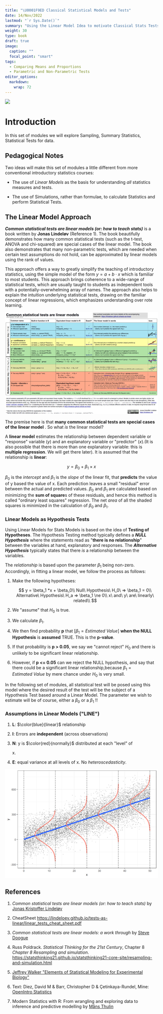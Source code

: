 ```yaml
---
title: "\U0001F9ED Classical Statistical Models and Tests"
date: 14/Nov/2022
lastmod: "`r Sys.Date()`"
summary: "Using the Linear Model Idea to motivate Classical Stats Tests"
weight: 30
type: book
draft: true
image:
  caption: ""
  focal_point: "smart"
tags: 
  - Comparing Means and Proportions
  - Parametric and Non-Parametric Tests
editor_options: 
  markdown: 
    wrap: 72
---
```


![](featured.jpg)

# Introduction

In this set of modules we will explore Sampling, Summary Statistics,
Statistical Tests for data.


## Pedagogical Notes

Two ideas will make this set of modules a little different from more
conventional introductory statistics courses:

-   The use of *Linear Models* as the basis for understanding *all*
    statistics measures and tests.

-   The use of Simulations, rather than formulae, to calculate
    Statistics and perform Statistical Tests.

## The Linear Model Approach

***Common statistical tests are linear models (or: how to teach
stats)*** is a book written by **Jonas Lindeløv** (Reference 1). The
book beautifully demonstrates how many common statistical tests (such as
the t-test, ANOVA and chi-squared) are special cases of the linear
model. The book also demonstrates that many non-parametric tests, which
are needed when certain test assumptions do not hold, can be
approximated by linear models using the rank of values.

This approach offers a way to greatly simplify the teaching of
introductory statistics, using the simple model of the form
$y = a + b⋅x$ which is familiar to most students. This approach brings
coherence to a wide-range of statistical tests, which are usually taught
to students as independent tools with a potentially-overwhelming array
of names. The approach also helps to explain the intuition underlying
statistical tests, drawing on the familiar concept of linear
regressions, which emphasizes understanding over rote learning.

![Stats Tests as Linear Models](images/linear_tests_cheat_sheet.png)

The premise here is that **many common statistical tests are special
cases of the linear model** . So what *is* the linear model?

A **linear model** estimates the relationship between dependent variable
or "response" variable ($y$) and an explanatory variable or "predictor"
($x$).(It is also possible that there is more than one explanatory
variable: this is **multiple regression**. We will get there later). It
is assumed that the relationship is **linear**:

$$
 y = \beta_0 + \beta_1 \times x
$$

$\beta_0$ is the *intercept* and $\beta_1$ is the *slope* of the linear
fit, that **predicts** the value of y based the value of x. Each
prediction leaves a small "residual" error between the actual and
predicted values. $\beta_0$ and $\beta_1$ are calculated based on
minimizing the **sum of square**s of these residuals, and hence this
method is called "ordinary least squares" regression. The net *area* of
all the shaded squares is minimized in the calculation of $\beta_0$ and
$\beta_1$.

### Linear Models as Hypothesis Tests

Using Linear Models for Stats Models is based on the idea of **Testing
of Hypotheses**. The Hypothesis Testing method typically defines a
***NULL Hypothesis*** where the statements read as "**there is no
relationship**" between the variables at hand, explanatory and
responses. The ***Alternative Hypothesis*** typically states that there
*is* a relationship between the variables.

The *relationship* is based upon the parameter $\beta_1$ being non-zero.
Accordingly, in fitting a linear model, we follow the process as
follows:

1.  Make the following hypotheses:

    $$
    y = \beta_1 *x + \beta_0\\
    Null\ Hypothesis\ H_0\ => \beta_1 = 0\\
    Alternative\ Hypothesis\ H_a => \beta_1 \ne 0\\
    x\ and\ y\ are\ linearly\ related\\
    $$

2.  We "assume" that $H_0$ is true.

3.  We calculate $\beta_1$.

4.  We then find probability **p** that \[$\beta_1 = Estimated\ Value$\]
    **when the NULL Hypothesis** is **assumed** TRUE. This is the
    **p-value**.

5.  If that probability is **p \> 0.05**, we say we "cannot reject"
    $H_0$ and there is unlikely to be significant linear relationship.

6.  However, if **p \<= 0.05** can we reject the NULL hypothesis, and
    say that there could be a significant linear relationship,because
    $\beta_1 = Estimated\ Value$ by mere chance under $H_0$ is very
    small.

In the following set of modules, all statistical test will be posed
using this model where the desired result of the test will be the
subject of a Hypothesis Test based around a Linear Model. The parameter
we wish to estimate will be of course, either a $\beta_0$ or a $\beta_1$
!!

### Assumptions in Linear Models ("LINE")

1.  **L**: $\color{blue}{linear}$ relationship

2.  **I**: Errors are **independent** (across observations)

3.  **N**: y is $\color{red}{normally}$ distributed at each "level" of

    x\.

4.  **E**: equal variance at all levels of x. No *heteroscedasticity*.

![](images/ols_assumptions.png)

## References

1.  *Common statistical tests are linear models (or: how to teach
    stats)* by [Jonas Kristoffer
    Lindeløv](https://lindeloev.github.io/tests-as-linear/)

2.  CheatSheet
    <https://lindeloev.github.io/tests-as-linear/linear_tests_cheat_sheet.pdf>

3.  *Common statistical tests are linear models: a work through* by
    [Steve Doogue](https://steverxd.github.io/Stat_tests/)

4.  Russ Poldrack. *Statistical Thinking for the 21st Century*, Chapter
    8 *Chapter 8 Resampling and simulation*.
    <https://statsthinking21.github.io/statsthinking21-core-site/resampling-and-simulation.html>

5.  [Jeffrey Walker "Elements of Statistical Modeling for Experimental
    Biology"](https://www.middleprofessor.com/files/applied-biostatistics_bookdown/_book/)

6.  Text: Diez, David M & Barr, Christopher D & Çetinkaya-Rundel, Mine:
    [OpenIntro Statistics](https://www.openintro.org/book/os/)

7.  Modern Statistics with R: From wrangling and exploring data to
    inference and predictive modelling by [Måns
    Thulin](http://www.modernstatisticswithr.com/)
